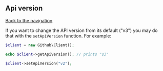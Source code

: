 ## Api version
[Back to the navigation](README.md)

If you want to change the API version from its default ("v3") you may do that with
the `setApiVersion` function. 
For example:

```php
$client = new Github\Client();

echo $client->getApiVersion(); // prints "s3"

$client->setApiVersion("v2");
```
